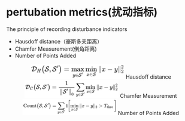 # pertubation metrics(扰动指标)
The principle of recording disturbance indicators
* Hausdoff distance（豪斯多夫距离）
* Chamfer Measurement(倒角距离)
* Number of Points Added




<div align=center><img src="https://github.com/memory009/undergraduate/blob/main/figure/Hausdorff%20Distance.jpg" width="50%" height="50%">  
  Hausdoff distance

<div align=center><img src="https://github.com/memory009/undergraduate/blob/main/figure/Chamfer%20Measurement.jpg" width="50%" height="50%">
  Chamfer Measurement 

<div align=center><img src="https://github.com/memory009/undergraduate/blob/main/figure/Number%20of%20Points%20Added.jpg" width="50%" height="50%">
  Number of Points Added






